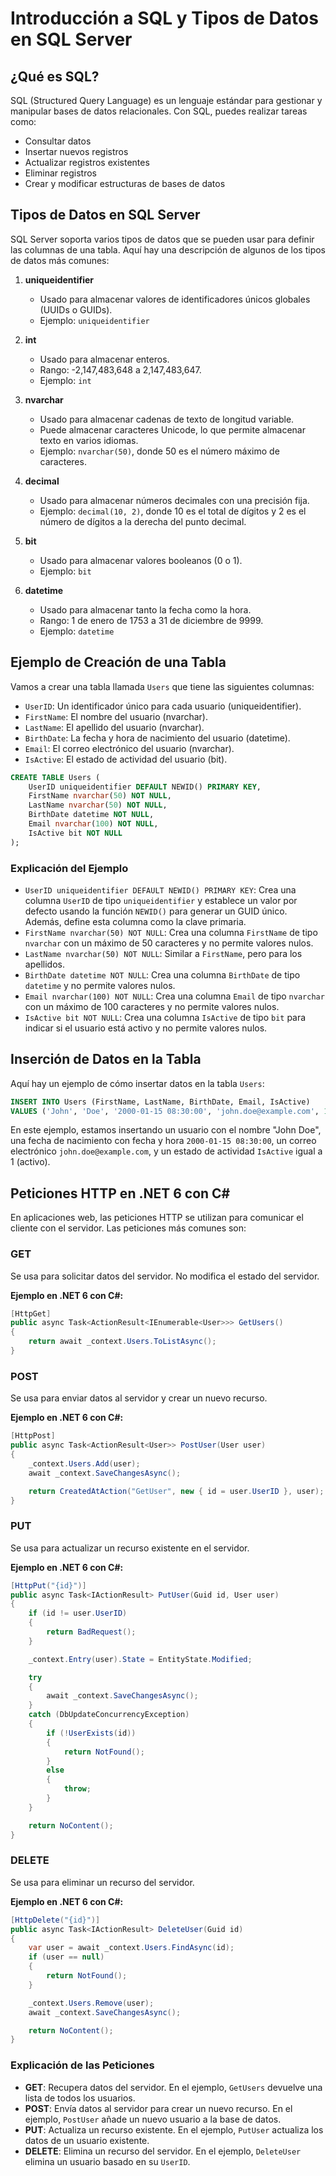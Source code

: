 
# Introducción a SQL y Tipos de Datos en SQL Server

## ¿Qué es SQL?
SQL (Structured Query Language) es un lenguaje estándar para gestionar y manipular bases de datos relacionales. Con SQL, puedes realizar tareas como:
- Consultar datos
- Insertar nuevos registros
- Actualizar registros existentes
- Eliminar registros
- Crear y modificar estructuras de bases de datos

## Tipos de Datos en SQL Server
SQL Server soporta varios tipos de datos que se pueden usar para definir las columnas de una tabla. Aquí hay una descripción de algunos de los tipos de datos más comunes:

1. **uniqueidentifier**
   - Usado para almacenar valores de identificadores únicos globales (UUIDs o GUIDs).
   - Ejemplo: `uniqueidentifier`

2. **int**
   - Usado para almacenar enteros.
   - Rango: -2,147,483,648 a 2,147,483,647.
   - Ejemplo: `int`

3. **nvarchar**
   - Usado para almacenar cadenas de texto de longitud variable.
   - Puede almacenar caracteres Unicode, lo que permite almacenar texto en varios idiomas.
   - Ejemplo: `nvarchar(50)`, donde 50 es el número máximo de caracteres.

4. **decimal**
   - Usado para almacenar números decimales con una precisión fija.
   - Ejemplo: `decimal(10, 2)`, donde 10 es el total de dígitos y 2 es el número de dígitos a la derecha del punto decimal.

5. **bit**
   - Usado para almacenar valores booleanos (0 o 1).
   - Ejemplo: `bit`

6. **datetime**
   - Usado para almacenar tanto la fecha como la hora.
   - Rango: 1 de enero de 1753 a 31 de diciembre de 9999.
   - Ejemplo: `datetime`

## Ejemplo de Creación de una Tabla
Vamos a crear una tabla llamada `Users` que tiene las siguientes columnas:
- `UserID`: Un identificador único para cada usuario (uniqueidentifier).
- `FirstName`: El nombre del usuario (nvarchar).
- `LastName`: El apellido del usuario (nvarchar).
- `BirthDate`: La fecha y hora de nacimiento del usuario (datetime).
- `Email`: El correo electrónico del usuario (nvarchar).
- `IsActive`: El estado de actividad del usuario (bit).

```sql
CREATE TABLE Users (
    UserID uniqueidentifier DEFAULT NEWID() PRIMARY KEY,
    FirstName nvarchar(50) NOT NULL,
    LastName nvarchar(50) NOT NULL,
    BirthDate datetime NOT NULL,
    Email nvarchar(100) NOT NULL,
    IsActive bit NOT NULL
);
```

### Explicación del Ejemplo
- `UserID uniqueidentifier DEFAULT NEWID() PRIMARY KEY`: Crea una columna `UserID` de tipo `uniqueidentifier` y establece un valor por defecto usando la función `NEWID()` para generar un GUID único. Además, define esta columna como la clave primaria.
- `FirstName nvarchar(50) NOT NULL`: Crea una columna `FirstName` de tipo `nvarchar` con un máximo de 50 caracteres y no permite valores nulos.
- `LastName nvarchar(50) NOT NULL`: Similar a `FirstName`, pero para los apellidos.
- `BirthDate datetime NOT NULL`: Crea una columna `BirthDate` de tipo `datetime` y no permite valores nulos.
- `Email nvarchar(100) NOT NULL`: Crea una columna `Email` de tipo `nvarchar` con un máximo de 100 caracteres y no permite valores nulos.
- `IsActive bit NOT NULL`: Crea una columna `IsActive` de tipo `bit` para indicar si el usuario está activo y no permite valores nulos.

## Inserción de Datos en la Tabla
Aquí hay un ejemplo de cómo insertar datos en la tabla `Users`:

```sql
INSERT INTO Users (FirstName, LastName, BirthDate, Email, IsActive)
VALUES ('John', 'Doe', '2000-01-15 08:30:00', 'john.doe@example.com', 1);
```

En este ejemplo, estamos insertando un usuario con el nombre "John Doe", una fecha de nacimiento con fecha y hora `2000-01-15 08:30:00`, un correo electrónico `john.doe@example.com`, y un estado de actividad `IsActive` igual a 1 (activo).

## Peticiones HTTP en .NET 6 con C#
En aplicaciones web, las peticiones HTTP se utilizan para comunicar el cliente con el servidor. Las peticiones más comunes son:

### GET
Se usa para solicitar datos del servidor. No modifica el estado del servidor.

**Ejemplo en .NET 6 con C#:**

```csharp
[HttpGet]
public async Task<ActionResult<IEnumerable<User>>> GetUsers()
{
    return await _context.Users.ToListAsync();
}
```

### POST
Se usa para enviar datos al servidor y crear un nuevo recurso.

**Ejemplo en .NET 6 con C#:**

```csharp
[HttpPost]
public async Task<ActionResult<User>> PostUser(User user)
{
    _context.Users.Add(user);
    await _context.SaveChangesAsync();

    return CreatedAtAction("GetUser", new { id = user.UserID }, user);
}
```

### PUT
Se usa para actualizar un recurso existente en el servidor.

**Ejemplo en .NET 6 con C#:**

```csharp
[HttpPut("{id}")]
public async Task<IActionResult> PutUser(Guid id, User user)
{
    if (id != user.UserID)
    {
        return BadRequest();
    }

    _context.Entry(user).State = EntityState.Modified;

    try
    {
        await _context.SaveChangesAsync();
    }
    catch (DbUpdateConcurrencyException)
    {
        if (!UserExists(id))
        {
            return NotFound();
        }
        else
        {
            throw;
        }
    }

    return NoContent();
}
```

### DELETE
Se usa para eliminar un recurso del servidor.

**Ejemplo en .NET 6 con C#:**

```csharp
[HttpDelete("{id}")]
public async Task<IActionResult> DeleteUser(Guid id)
{
    var user = await _context.Users.FindAsync(id);
    if (user == null)
    {
        return NotFound();
    }

    _context.Users.Remove(user);
    await _context.SaveChangesAsync();

    return NoContent();
}
```

### Explicación de las Peticiones
- **GET**: Recupera datos del servidor. En el ejemplo, `GetUsers` devuelve una lista de todos los usuarios.
- **POST**: Envía datos al servidor para crear un nuevo recurso. En el ejemplo, `PostUser` añade un nuevo usuario a la base de datos.
- **PUT**: Actualiza un recurso existente. En el ejemplo, `PutUser` actualiza los datos de un usuario existente.
- **DELETE**: Elimina un recurso del servidor. En el ejemplo, `DeleteUser` elimina un usuario basado en su `UserID`.

